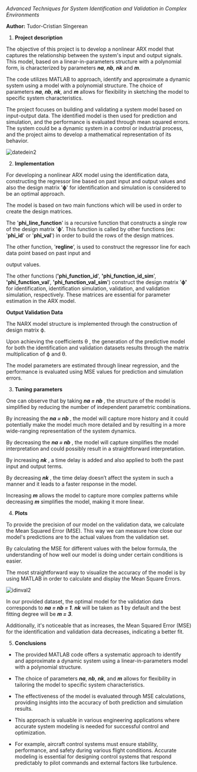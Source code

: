 _﻿Advanced Techniques for System Identification and Validation in Complex Environments_

**Author:** Tudor-Cristian Sîngerean 

1. **Project description**

The objective of this project is to develop a nonlinear ARX model that captures the relationship between the system's input and output signals. This model, based on a linear-in-parameters structure with a polynomial form, is characterized by parameters ***na***, ***nb***, ***nk*** and ***m***.

The code utilizes MATLAB to approach, identify and approximate a dynamic system using a model with a polynomial structure. The choice of parameters ***na***, ***nb***, ***nk***, and ***m*** allows for flexibility in sketching the model to specific system characteristics.

The project focuses on building and validating a system model based on input-output data. The identified model is then used for prediction and simulation, and the performance is evaluated through mean squared errors. The system could be a dynamic system in a control or industrial process, and the project aims to develop a mathematical representation of its behavior.

![datedein2](https://github.com/s1ng3/Shoe_Shop/assets/89934251/fb9a4d12-55ab-4a63-904d-67eb2bd1b6da)

2. **Implementation**

For developing a nonlinear ARX model using the identification data, constructing the regressor line based on past input and output values and also the design matrix '**ϕ**' for identification and simulation is considered to be an optimal approach.

The model is based on two main functions which will be used in order to create the design matrices.

The '**phi\_line\_function**' is a recursive function that constructs a single row of the design matrix '**ϕ**'. This function is called by other functions (ex: '**phi\_id**' or '**phi\_val**') in order to build the rows of the design matrices.

The other function, '**regline**’, is used to construct the regressor line for each data point based on past input and

output values.

The other functions (**'phi\_function\_id**', **'phi\_function\_id\_sim**', **'phi\_function\_val**', **'phi\_function\_val\_sim**') construct the design matrix '**ϕ'** for identification, identification simulation, validation, and validation simulation, respectively. These matrices are essential for parameter estimation in the ARX model.

**Output Validation Data** 

The NARX model structure is implemented through the construction of design matrix ϕ.

Upon achieving the coefficients θ , the generation of the predictive model for both the identification and validation datasets results through the matrix multiplication of ϕ and θ.

The model parameters are estimated through linear regression, and the performance is evaluated using MSE values for prediction and simulation errors.

3. **Tuning parameters**

One can observe that by taking ***na = nb** ,* the structure of the model is simplified by reducing the number of independent parametric combinations.

By increasing the ***na = nb*** , the model will capture more history and it could potentially make the model much more detailed and by resulting in a more wide-ranging representation of the system dynamics.

By decreasing the ***na = nb*** , the model will capture simplifies the model interpretation and could possibly result in a straightforward interpretation.

By increasing ***nk*** , a time delay is added and also applied to both the past input and output terms.

By decreasing ***nk*** , the time delay doesn’t affect the system in such a manner and it leads to a faster response in the model.

Increasing ***m*** allows the model to capture more complex patterns while decreasing ***m*** simplifies the model, making it more linear.


4. **Plots**

To provide the precision of our model on the validation data, we calculate the Mean Squared Error (MSE). This way we can measure how close our model's predictions are to the actual values from the validation set.

By calculating the MSE for different values with the below formula, the understanding of how well our model is doing under certain conditions is easier.

The most straightforward way to visualize the accuracy of the model is by using MATLAB in order to calculate and display the Mean Square Errors.


![idinval2](https://github.com/s1ng3/Shoe_Shop/assets/89934251/7f835b43-cb49-40db-9fa8-7eab61cb6012)


In our provided dataset, the optimal model for the validation data corresponds to ***na = nb = 1***. ***nk*** will be taken as **1** by default and the best fitting degree will be ***m = 3***.

Additionally, it's noticeable that as increases, the Mean Squared Error (MSE) for the identification and validation data decreases, indicating a better fit. 


5. **Conclusions**
- The provided MATLAB code offers a systematic approach to identify and approximate a dynamic system using a linear-in-parameters model with a polynomial structure.

- The choice of parameters ***na***, ***nb***, ***nk***, and ***m*** allows for flexibility in tailoring the model to specific system characteristics.

- The effectiveness of the model is evaluated through MSE calculations, providing insights into the accuracy of both prediction and simulation results.

- This approach is valuable in various engineering applications where accurate system modeling is needed for successful control and optimization.

- For example, aircraft control systems must ensure stability, performance, and safety during various flight conditions. Accurate modeling is essential for designing control systems that respond predictably to pilot commands and external factors like turbulence.
